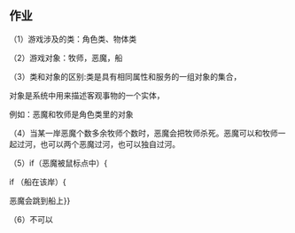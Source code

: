 ##  作业

（1）游戏涉及的类：角色类、物体类

（2）游戏对象：牧师，恶魔，船

（3）类和对象的区别:类是具有相同属性和服务的一组对象的集合，

对象是系统中用来描述客观事物的一个实体，

例如：恶魔和牧师是角色类里的对象

（4）当某一岸恶魔个数多余牧师个数时，恶魔会把牧师杀死。恶魔可以和牧师一起过河，也可以两个恶魔过河，也可以独自过河。

（5）if（恶魔被鼠标点中）{

if （船在该岸）{

恶魔会跳到船上}}

（6）不可以